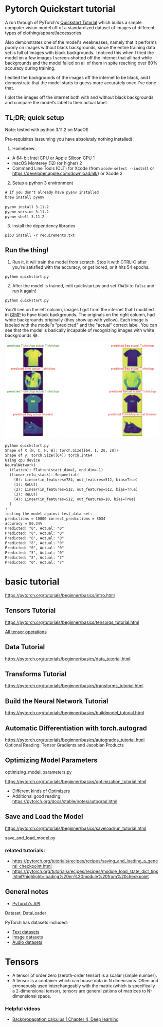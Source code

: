# Pytorch Quickstart tutorial

A run through of PyTorch's [Quickstart Tutorial](https://pytorch.org/tutorials/beginner/transfer_learning_tutorial.html)
which builds a simple computer vision model off of a standardized dataset
of images of different types of clothing/apparel/accessories.

Also demonstrates one of the model's weaknesses, namely that it performs
poorly on images without black backgrounds, since the entire training data
set is full of images with black backgrounds. I noticed this when I tried
the model on a few images I screen-shotted off the internet that all had
while backgrounds and the model failed on all of them in spite reaching
over 80% accuracy during training.

I edited the backgrounds of the images off the internet to be black, and
I demonstrate that the model starts to guess more accurately once I've done
that.

I plot the images off the internet both with and without black backgrounds
and compare the model's label to their actual label.

## TL;DR; quick setup
Note: tested with python 3.11.2 on MacOS

Pre-requisites (assuming you have absolutely nothing installed):

1. Homebrew:
* A 64-bit Intel CPU or Apple Silicon CPU 1
* macOS Monterey (12) (or higher) 2
* Command Line Tools (CLT) for Xcode (from `xcode-select --install` or https://developer.apple.com/download/all/) or Xcode 3

2. Setup a python 3 environment
```
# if you don't already have pyenv installed
brew install pyenv

pyenv install 3.11.2
pyenv version 3.11.2
pyenv shell 3.11.2
```

3. Install the dependency libraries
 
```
pip3 install -r requirements.txt
```

## Run the thing!

1. Run it, it will train the model from scratch. Stop it with CTRL-C after
you're satisfied with the accuracy, or get bored, or it hits 54 epochs.
```
python quickstart.py
```

2. After the model is trained, edit quickstart.py and set `TRAIN` to `False`
and run it again!

```
python quickstart.py
```

You'll see on the left column, images I got from the internet that I
modified in [GIMP](https://www.gimp.org/) to have black backgrounds.
The originals on the right column, had white backgrounds originally (they 
show up with yellow). Each image is labeled with the model's "predicted"
and the "actual" correct label. You can see that the model is basically
incapable of recognizing images with white backgrounds 😂.

![model_results.png](./docs/images/model_results.png)

```
python quickstart.py
Shape of X [N, C, H, W]: torch.Size([64, 1, 28, 28])
Shape of y: torch.Size([64]) torch.int64
Using cpu device
NeuralNetwork(
  (flatten): Flatten(start_dim=1, end_dim=-1)
  (linear_relu_stack): Sequential(
    (0): Linear(in_features=784, out_features=512, bias=True)
    (1): ReLU()
    (2): Linear(in_features=512, out_features=512, bias=True)
    (3): ReLU()
    (4): Linear(in_features=512, out_features=10, bias=True)
  )
)
testing the model against test_data set:
predictions = 10000 correct_predictions = 8034
accuracy = 80.34%
Predicted: "0", Actual: "0"
Predicted: "8", Actual: "0"
Predicted: "6", Actual: "0"
Predicted: "8", Actual: "0"
Predicted: "0", Actual: "0"
Predicted: "5", Actual: "0"
Predicted: "8", Actual: "7"
Predicted: "0", Actual: "7"
```

# basic tutorial

https://pytorch.org/tutorials/beginner/basics/intro.html

## Tensors Tutorial
https://pytorch.org/tutorials/beginner/basics/tensorqs_tutorial.html

[All tensor operations](https://pytorch.org/docs/stable/torch.html)

## Data Tutorial
https://pytorch.org/tutorials/beginner/basics/data_tutorial.html

## Transforms Tutorial
https://pytorch.org/tutorials/beginner/basics/transforms_tutorial.html

## Build the Neural Network Tutorial
https://pytorch.org/tutorials/beginner/basics/buildmodel_tutorial.html

## Automatic Differentiation with torch.autograd
https://pytorch.org/tutorials/beginner/basics/autogradqs_tutorial.html
Optional Reading: Tensor Gradients and Jacobian Products

## Optimizing Model Parameters

optimizing_model_parameters.py

https://pytorch.org/tutorials/beginner/basics/optimization_tutorial.html

* [Different kinds of Optimizers](https://pytorch.org/docs/stable/optim.html)
* Additional good reading: https://pytorch.org/docs/stable/notes/autograd.html

## Save and Load the Model
https://pytorch.org/tutorials/beginner/basics/saveloadrun_tutorial.html

save_and_load_model.py

### related tutorials:
* https://pytorch.org/tutorials/recipes/recipes/saving_and_loading_a_general_checkpoint.html
* https://pytorch.org/tutorials/recipes/recipes/module_load_state_dict_tips.html?highlight=loading%20nn%20module%20from%20checkpoint

## General notes

* [PyTorch's API](https://pytorch.org/tutorials/beginner/basics/quickstart_tutorial.html)

Dataset, DataLoader

PyTorch has datasets included:

* [Text datasets](https://pytorch.org/text/stable/datasets.html)
* [Image datasets](https://pytorch.org/vision/stable/datasets.html)
* [Audio datasets](https://pytorch.org/audio/stable/datasets.html)

# Tensors

* A tensor of order zero (zeroth-order tensor) is a scalar (simple number).
* A tensor is a container which can house data in N dimensions. Often and erroneously used interchangeably with the matrix (which is specifically a 2-dimensional tensor), tensors are generalizations of matrices to N-dimensional space.

### Helpful videos

* [Backpropagation calculus | Chapter 4, Deep learning
](https://www.youtube.com/watch?v=tIeHLnjs5U8)